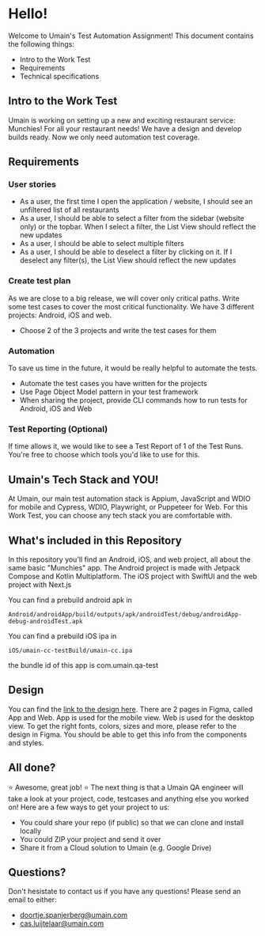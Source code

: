 # Hello!

Welcome to Umain's Test Automation Assignment! This document contains the following things:

- Intro to the Work Test
- Requirements
- Technical specifications

## Intro to the Work Test

Umain is working on setting up a new and exciting restaurant service: Munchies! For all your restaurant needs! We have a design and develop builds ready. Now we only need automation test coverage.

## Requirements

### User stories
- As a user, the first time I open the application / website, I should see an unfiltered list of all restaurants
- As a user, I should be able to select a filter from the sidebar (website only) or the topbar. When I select a filter, the List View should reflect the new updates
- As a user, I should be able to select multiple filters
- As a user, I should be able to deselect a filter by clicking on it. If I deselect any filter(s), the List View should reflect the new updates

### Create test plan

As we are close to a big release, we will cover only critical paths. Write some test cases to cover the most critical functionality. We have 3 different projects: Android, iOS and web.
- Choose 2 of the 3 projects and write the test cases for them

### Automation
To save us time in the future, it would be really helpful to automate the tests.
- Automate the test cases you have written for the projects
- Use Page Object Model pattern in your test framework
- When sharing the project, provide CLI commands how to run tests for Android, iOS and Web

### Test Reporting (Optional)
If time allows it, we would like to see a Test Report of 1 of the Test Runs. You're free to choose which tools you'd like to use for this.

## Umain's Tech Stack and YOU!

At Umain, our main test automation stack is Appium, JavaScript and WDIO for mobile and Cypress, WDIO, Playwright, or Puppeteer for Web. 
For this Work Test, you can choose any tech stack you are comfortable with.

## What's included in this Repository

In this repository you'll find an Android, iOS, and web project, all about the same basic "Munchies" app. The Android project is made with Jetpack Compose and Kotlin Multiplatform. The iOS project with SwiftUI and the web project with Next.js 

You can find a prebuild android apk in 
```
Android/androidApp/build/outputs/apk/androidTest/debug/androidApp-debug-androidTest.apk
```

You can find a prebuild iOS ipa in 
```
iOS/umain-cc-testBuild/umain-cc.ipa
```
the bundle id of this app is com.umain.qa-test


## Design
You can find the [link to the design here](https://www.figma.com/file/263XJno7ii0uEaarJP9Ydw/Umain-Tech-Case?type=design&node-id=27%3A5682&mode=design&t=BPI3BgkmmHVtTdCb-1).
There are 2 pages in Figma, called App and Web. App is used for the mobile view. Web is used for the desktop view.
To get the right fonts, colors, sizes and more, please refer to the design in Figma. You should be able to get this info from the components and styles.

## All done?

:star: Awesome, great job! :star:
The next thing is that a Umain QA engineer will take a look at your project, code, testcases and anything else you worked on!
Here are a few ways to get your project to us:

- You could share your repo (if public) so that we can clone and install locally
- You could ZIP your project and send it over
- Share it from a Cloud solution to Umain (e.g. Google Drive)

## Questions?

Don't hesistate to contact us if you have any questions! Please send an email to either:

- doortje.spanjerberg@umain.com
- cas.luijtelaar@umain.com
